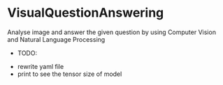 # VisualQuestionAnswering
Analyse image and answer the given question by using Computer Vision and Natural Language Processing

- TODO: 
+ rewrite yaml file
+ print to see the tensor size of model

